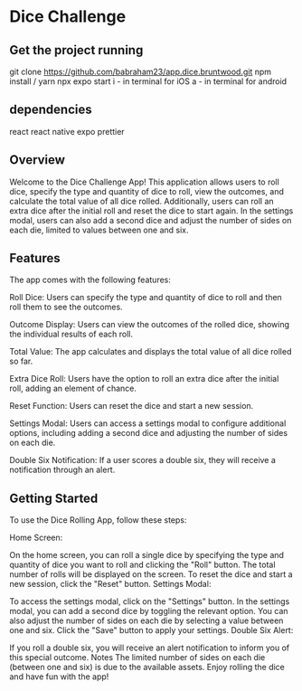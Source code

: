 # Dice Challenge

## Get the project running
git clone https://github.com/babraham23/app.dice.bruntwood.git
npm install / yarn
npx expo start
i - in terminal for iOS
a - in terminal for android

## dependencies
react 
react native
expo 
prettier

## Overview
Welcome to the Dice Challenge App! This application allows users to roll dice, specify the type and quantity of dice to roll, view the outcomes, and calculate the total value of all dice rolled. Additionally, users can roll an extra dice after the initial roll and reset the dice to start again. In the settings modal, users can also add a second dice and adjust the number of sides on each die, limited to values between one and six.

## Features
The app comes with the following features:

Roll Dice: Users can specify the type and quantity of dice to roll and then roll them to see the outcomes.

Outcome Display: Users can view the outcomes of the rolled dice, showing the individual results of each roll.

Total Value: The app calculates and displays the total value of all dice rolled so far.

Extra Dice Roll: Users have the option to roll an extra dice after the initial roll, adding an element of chance.

Reset Function: Users can reset the dice and start a new session.

Settings Modal: Users can access a settings modal to configure additional options, including adding a second dice and adjusting the number of sides on each die.

Double Six Notification: If a user scores a double six, they will receive a notification through an alert.

## Getting Started
To use the Dice Rolling App, follow these steps:

Home Screen:

On the home screen, you can roll a single dice by specifying the type and quantity of dice you want to roll and clicking the "Roll" button.
The total number of rolls will be displayed on the screen.
To reset the dice and start a new session, click the "Reset" button.
Settings Modal:

To access the settings modal, click on the "Settings" button.
In the settings modal, you can add a second dice by toggling the relevant option.
You can also adjust the number of sides on each die by selecting a value between one and six.
Click the "Save" button to apply your settings.
Double Six Alert:

If you roll a double six, you will receive an alert notification to inform you of this special outcome.
Notes
The limited number of sides on each die (between one and six) is due to the available assets.
Enjoy rolling the dice and have fun with the app!